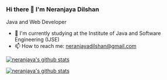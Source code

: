 ### Hi there 👋  I'm Neranjaya Dilshan
Java and Web Developer

- 🌱 I'm currently studying at the Institute of Java and Software Engineering (IJSE)
- 📫 How to reach me: neranjayadilshan@gmail.com  

[![neranjaya's github stats](https://github-readme-stats.vercel.app/api?username=neranjayadilshan&show_icons=true&theme=radical)](https://github.com/NeranjayaDilshan/NeranjayaDilshan/github-readme-stats)

[![neranjaya's github stats](https://github-readme-stats.vercel.app/api/top-langs/?username=neranjayadilshan&theme=radical)](https://github.com/NeranjayaDilshan/NeranjayaDilshan/github-readme-stats)
<!--
**NeranjayaDilshan/NeranjayaDilshan** is a ✨ _special_ ✨ repository because its `README.md` (this file) appears on your GitHub profile.

Here are some ideas to get you started:

- 🌱 I’m currently studing at Institute of Java and Software Enginnering (IJSE).
- 📫 How to reach me: neranjayadilshan@gmail.com   

